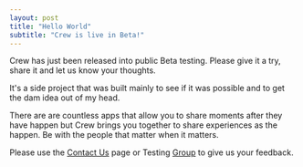 ```yaml
---
layout: post
title: "Hello World"
subtitle: "Crew is live in Beta!"
---
```


Crew has just been released into public Beta testing. Please give it a try, share it and let us know your thoughts.

It's a side project that was built mainly to see if it was possible and to get the dam idea out of my head.

There are are countless apps that allow you to share moments after they have happen but Crew brings you together to share experiences as the happen. Be with the people that matter when it matters.

Please use the <a href="{{site.url}}/contact">Contact Us</a> page or Testing <a href="https://plus.google.com/communities/109553885402009764715/members">Group</a> to give us your feedback.
